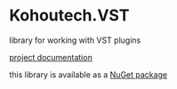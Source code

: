 # Kohoutech.VST
library for working with VST plugins

<a href="https://kohoutech.github.io/Kohoutech.VST">project documentation</a><br/>

this library is available as a <a href="https://www.nuget.org/packages/Kohoutech.VST/">NuGet package</a><br/>


